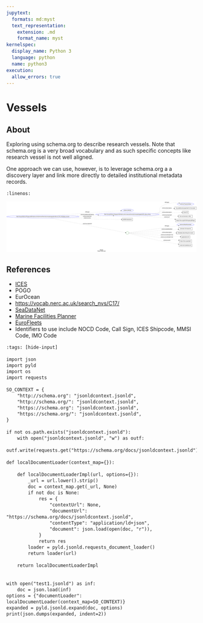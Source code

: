 ```yaml
---
jupytext:
  formats: md:myst
  text_representation:
    extension: .md
    format_name: myst
kernelspec:
  display_name: Python 3
  language: python
  name: python3
execution:
  allow_errors: true
---
```

# Vessels

## About

Exploring using schema.org to describe research vessels.  Note that schema.org
is a very broad vocabulary and as such specific concepts like research vessel is
not well aligned.

One approach we can use, however, is to leverage schema.org a a discovery layer
and link more directly to detailed institutional metadata records.  


```{literalinclude} ./graphs/ship.json
:linenos:
```



![Doc Guidance image](./graphs/ship.svg)

## References

* [ICES](https://ocean.ices.dk/codes/ShipCodes.aspx)
* POGO
* EurOcean
* https://vocab.nerc.ac.uk/search_nvs/C17/
* [SeaDataNet](https://www.seadatanet.org/)
* [Marine Facilities Planner](https://www.marinefacilitiesplanning.com/)
* [EuroFleets](https://www.eurofleets.eu/)
* Identifiers to use include NOCD Code, Call Sign, ICES Shipcode, MMSI Code, IMO Code 


```{code-cell}
:tags: [hide-input]

import json
import pyld
import os
import requests

SO_CONTEXT = {
    "http://schema.org": "jsonldcontext.jsonld",
    "http://schema.org/": "jsonldcontext.jsonld",
    "https://schema.org": "jsonldcontext.jsonld",
    "https://schema.org/": "jsonldcontext.jsonld",
}

if not os.path.exists("jsonldcontext.jsonld"):
    with open("jsonldcontext.jsonld", "w") as outf:
        outf.write(requests.get("https://schema.org/docs/jsonldcontext.jsonld").text)

def localDocumentLoader(context_map={}):

    def localDocumentLoaderImpl(url, options={}):
        _url = url.lower().strip()
        doc = context_map.get(_url, None)
        if not doc is None:
            res = {
                "contextUrl": None,
                "documentUrl": "https://schema.org/docs/jsonldcontext.jsonld",
                "contentType": "application/ld+json",
                "document": json.load(open(doc, "r")),
            }
            return res
        loader = pyld.jsonld.requests_document_loader()
        return loader(url)
    
    return localDocumentLoaderImpl
    

with open("test1.jsonld") as inf:
    doc = json.load(inf)
options = {"documentLoader": localDocumentLoader(context_map=SO_CONTEXT)}
expanded = pyld.jsonld.expand(doc, options)
print(json.dumps(expanded, indent=2))
```
